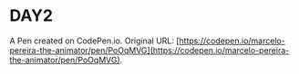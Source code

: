 # DAY2

A Pen created on CodePen.io. Original URL: [https://codepen.io/marcelo-pereira-the-animator/pen/PoOqMVG](https://codepen.io/marcelo-pereira-the-animator/pen/PoOqMVG).


